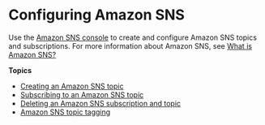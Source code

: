 # Configuring Amazon SNS<a name="sns-configuring"></a>

Use the [Amazon SNS console](https://console.aws.amazon.com/sns/v3/home) to create and configure Amazon SNS topics and subscriptions\. For more information about Amazon SNS, see [What is Amazon SNS?](welcome.md)

**Topics**
+ [Creating an Amazon SNS topic](sns-create-topic.md)
+ [Subscribing to an Amazon SNS topic](sns-create-subscribe-endpoint-to-topic.md)
+ [Deleting an Amazon SNS subscription and topic](sns-delete-subscription-topic.md)
+ [Amazon SNS topic tagging](sns-tags.md)